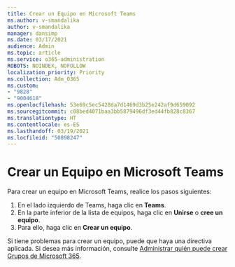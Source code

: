 ```yaml
---
title: Crear un Equipo en Microsoft Teams
ms.author: v-smandalika
author: v-smandalika
manager: dansimp
ms.date: 03/17/2021
audience: Admin
ms.topic: article
ms.service: o365-administration
ROBOTS: NOINDEX, NOFOLLOW
localization_priority: Priority
ms.collection: Adm_O365
ms.custom:
- "9828"
- "9004618"
ms.openlocfilehash: 53e69c5ec5428da7d1469d3b25e242af9d659092
ms.sourcegitcommit: c08bed4071baa3bb5879496df3ed44fb828c8367
ms.translationtype: HT
ms.contentlocale: es-ES
ms.lasthandoff: 03/19/2021
ms.locfileid: "50898247"
---
```

# <a name="create-a-team-in-microsoft-teams"></a>Crear un Equipo en Microsoft Teams

Para crear un equipo en Microsoft Teams, realice los pasos siguientes:

1. En el lado izquierdo de Teams, haga clic en **Teams**.
2. En la parte inferior de la lista de equipos, haga clic en **Unirse** o **cree un equipo**.
3. Para ello, haga clic en **Crear un equipo**.

Si tiene problemas para crear un equipo, puede que haya una directiva aplicada. Si desea más información, consulte [Administrar quién puede crear Grupos de Microsoft 365](https://docs.microsoft.com/microsoft-365/solutions/manage-creation-of-groups).